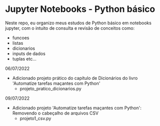 # Jupyter Notebooks - Python básico
Neste repo, eu organizo meus estudos de Python básico em notebooks jupyter,
com o intuito de consulta e revisão de conceitos como:
- funcoes
- listas
- dicionarios
- inputs de dados
- tuplas
etc...

06/07/2022
- Adicionado projeto prático do capítulo de Dicionários do livro 'Automatize tarefas maçantes com Python'
  - projeto_pratico_dicionarios.py

09/07/2022
- Adicionado projeto 'Automatize tarefas maçantes com Python': Removendo o cabeçalho de arquivos CSV 
  - projeto1_csv.py
